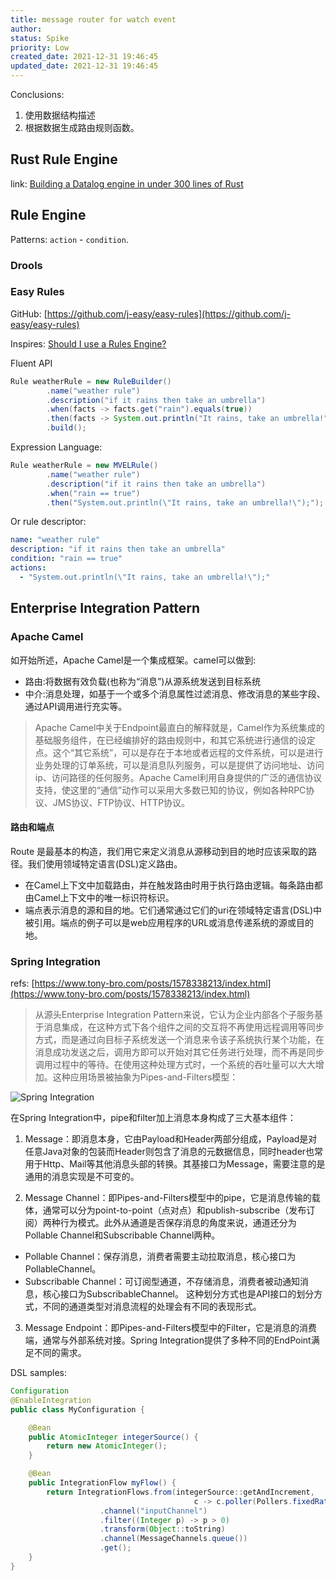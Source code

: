```yaml
---
title: message router for watch event
author: 
status: Spike
priority: Low
created_date: 2021-12-31 19:46:45
updated_date: 2021-12-31 19:46:45
---
```


Conclusions:

1. 使用数据结构描述
2. 根据数据生成路由规则函数。


## Rust Rule Engine

link: [Building a Datalog engine in under 300 lines of Rust](https://github.com/frankmcsherry/blog/blob/master/posts/2018-05-19.md)

## Rule Engine

Patterns: `action` - `condition`.


### Drools


### Easy Rules

GitHub: [https://github.com/j-easy/easy-rules](https://github.com/j-easy/easy-rules)

Inspires: [Should I use a Rules Engine?](https://martinfowler.com/bliki/RulesEngine.html)

Fluent API

```java
Rule weatherRule = new RuleBuilder()
        .name("weather rule")
        .description("if it rains then take an umbrella")
        .when(facts -> facts.get("rain").equals(true))
        .then(facts -> System.out.println("It rains, take an umbrella!"))
        .build();
```

Expression Language:

```java
Rule weatherRule = new MVELRule()
        .name("weather rule")
        .description("if it rains then take an umbrella")
        .when("rain == true")
        .then("System.out.println(\"It rains, take an umbrella!\");");
```

Or rule descriptor:

```yaml
name: "weather rule"
description: "if it rains then take an umbrella"
condition: "rain == true"
actions:
  - "System.out.println(\"It rains, take an umbrella!\");"
```

## Enterprise Integration Pattern

### Apache Camel

如开始所述，Apache Camel是一个集成框架。camel可以做到:

- 路由:将数据有效负载(也称为“消息”)从源系统发送到目标系统
- 中介:消息处理，如基于一个或多个消息属性过滤消息、修改消息的某些字段、通过API调用进行充实等。


> Apache Camel中关于Endpoint最直白的解释就是，Camel作为系统集成的基础服务组件，在已经编排好的路由规则中，和其它系统进行通信的设定点。这个“其它系统”，可以是存在于本地或者远程的文件系统，可以是进行业务处理的订单系统，可以是消息队列服务，可以是提供了访问地址、访问ip、访问路径的任何服务。Apache Camel利用自身提供的广泛的通信协议支持，使这里的“通信”动作可以采用大多数已知的协议，例如各种RPC协议、JMS协议、FTP协议、HTTP协议。

#### 路由和端点

Route 是最基本的构造，我们用它来定义消息从源移动到目的地时应该采取的路径。我们使用领域特定语言(DSL)定义路由。

- 在Camel上下文中加载路由，并在触发路由时用于执行路由逻辑。每条路由都由Camel上下文中的唯一标识符标识。
- 端点表示消息的源和目的地。它们通常通过它们的uri在领域特定语言(DSL)中被引用。端点的例子可以是web应用程序的URL或消息传递系统的源或目的地。


### Spring Integration

refs: [https://www.tony-bro.com/posts/1578338213/index.html](https://www.tony-bro.com/posts/1578338213/index.html)

> 从源头Enterprise Integration Pattern来说，它认为企业内部各个子服务基于消息集成，在这种方式下各个组件之间的交互将不再使用远程调用等同步方式，而是通过向目标子系统发送一个消息来令该子系统执行某个功能，在消息成功发送之后，调用方即可以开始对其它任务进行处理，而不再是同步调用过程中的等待。在使用这种处理方式时，一个系统的吞吐量可以大大增加。这种应用场景被抽象为Pipes-and-Filters模型：

![Spring Integration](https://www.tony-bro.com/posts/1578338213/pipe-filter.png)

在Spring Integration中，pipe和filter加上消息本身构成了三大基本组件：

1. Message：即消息本身，它由Payload和Header两部分组成，Payload是对任意Java对象的包装而Header则包含了消息的元数据信息，同时header也常用于Http、Mail等其他消息头部的转换。其基接口为Message<T>，需要注意的是通用的消息实现是不可变的。

2. Message Channel：即Pipes-and-Filters模型中的pipe，它是消息传输的载体，通常可以分为point-to-point（点对点）和publish-subscribe（发布订阅）两种行为模式。此外从通道是否保存消息的角度来说，通道还分为Pollable Channel和Subscribable Channel两种。
  - Pollable Channel：保存消息，消费者需要主动拉取消息，核心接口为PollableChannel。
   - Subscribable Channel：可订阅型通道，不存储消息，消费者被动通知消息，核心接口为SubscribableChannel。
这种划分方式也是API接口的划分方式，不同的通道类型对消息流程的处理会有不同的表现形式。

3. Message Endpoint：即Pipes-and-Filters模型中的Filter，它是消息的消费端，通常与外部系统对接。Spring Integration提供了多种不同的EndPoint满足不同的需求。

DSL samples:

```java
Configuration
@EnableIntegration
public class MyConfiguration {

    @Bean
    public AtomicInteger integerSource() {
        return new AtomicInteger();
    }

    @Bean
    public IntegrationFlow myFlow() {
        return IntegrationFlows.from(integerSource::getAndIncrement,
                                         c -> c.poller(Pollers.fixedRate(100)))
                    .channel("inputChannel")
                    .filter((Integer p) -> p > 0)
                    .transform(Object::toString)
                    .channel(MessageChannels.queue())
                    .get();
    }
}
```
